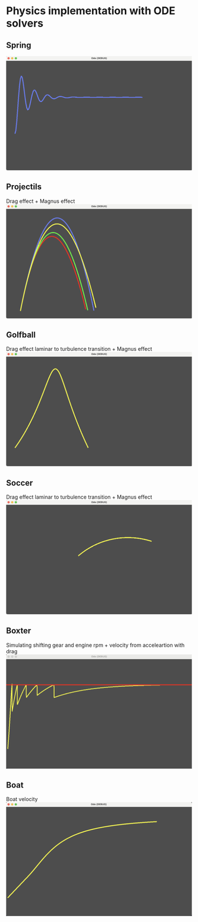 # Physics implementation with ODE solvers
## Spring
![Spring](https://raw.githubusercontent.com/eadgyo/physicsImplementation/main/screenshots/spring.png)

## Projectils
Drag effect + Magnus effect
![Projectile view left view](https://raw.githubusercontent.com/eadgyo/physicsImplementation/main/screenshots/projectiles.png)

## Golfball
Drag effect laminar to turbulence transition + Magnus effect
![Golf view left view](https://raw.githubusercontent.com/eadgyo/physicsImplementation/main/screenshots/golfball.png)

## Soccer
Drag effect laminar to turbulence transition + Magnus effect
![Soccer ball top view](https://raw.githubusercontent.com/eadgyo/physicsImplementation/main/screenshots/soccer.png)

## Boxter
Simulating shifting gear and engine rpm + velocity from acceleartion with drag
![Boxter engine rpm / time](https://raw.githubusercontent.com/eadgyo/physicsImplementation/main/screenshots/boxter.png)

## Boat
Boat velocity
![Boat vel / time](https://raw.githubusercontent.com/eadgyo/physicsImplementation/main/screenshots/boatvelocity.png)
